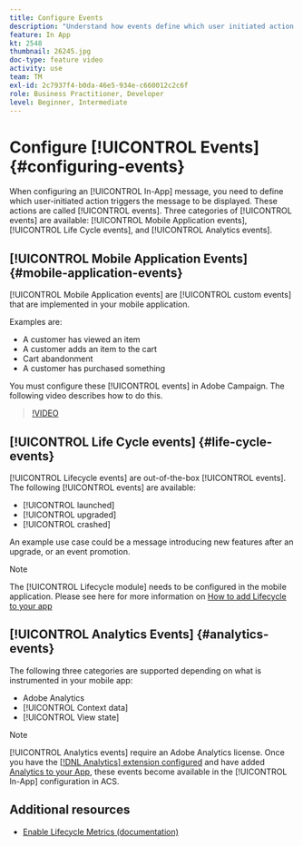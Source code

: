 ```yaml
---
title: Configure Events
description: "Understand how events define which user initiated action will trigger an in-app message to be displayed. "
feature: In App
kt: 2548
thumbnail: 26245.jpg
doc-type: feature video
activity: use
team: TM
exl-id: 2c7937f4-b0da-46e5-934e-c660012c2c6f
role: Business Practitioner, Developer
level: Beginner, Intermediate
---
```

# Configure [!UICONTROL Events] {#configuring-events}

When configuring an [!UICONTROL In-App] message, you need to define which user-initiated action triggers the message to be displayed. These actions are called [!UICONTROL events]. Three categories of [!UICONTROL events] are available: [!UICONTROL Mobile Application events], [!UICONTROL Life Cycle events], and [!UICONTROL Analytics events].

## [!UICONTROL Mobile Application Events] {#mobile-application-events}

[!UICONTROL Mobile Application events] are [!UICONTROL custom events] that are implemented in your mobile application.

Examples are:

* A customer has viewed an item
* A customer adds an item to the cart
* Cart abandonment
* A customer has purchased something

You must configure these [!UICONTROL events] in Adobe Campaign. The following video describes how to do this.

>[!VIDEO](https://video.tv.adobe.com/v/26245?quality=12)

## [!UICONTROL Life Cycle events]  {#life-cycle-events}

[!UICONTROL Lifecycle events] are out-of-the-box [!UICONTROL events]. The following [!UICONTROL events] are available:

* [!UICONTROL launched]
* [!UICONTROL upgraded]
* [!UICONTROL crashed]

An example use case could be a message introducing new features after an upgrade, or an event promotion.

>[!NOTE]
>
>The [!UICONTROL Lifecycle module] needs to be configured in the mobile application. Please see here for more information on [How to add Lifecycle to your app](https://aep-sdks.gitbook.io/docs/using-mobile-extensions/mobile-core/lifecycle)

## [!UICONTROL Analytics Events] {#analytics-events}

The following three categories are supported depending on what is instrumented in your mobile app:

* Adobe Analytics
* [!UICONTROL Context data]
* [!UICONTROL View state]

>[!NOTE]
>
>[!UICONTROL Analytics events] require an Adobe Analytics license. Once you have the [[!DNL Analytics] extension configured](https://aep-sdks.gitbook.io/docs/using-mobile-extensions/adobe-analytics#configure-analytics-extension-in-launch) and have added [Analytics to your App](https://aep-sdks.gitbook.io/docs/using-mobile-extensions/adobe-analytics#add-analytics-to-your-app), these events become available in the [!UICONTROL In-App] configuration in ACS.

## Additional resources

* [Enable Lifecycle Metrics (documentation)](https://aep-sdks.gitbook.io/docs/getting-started/initialize-the-sdk#enable-lifecycle-metrics)
